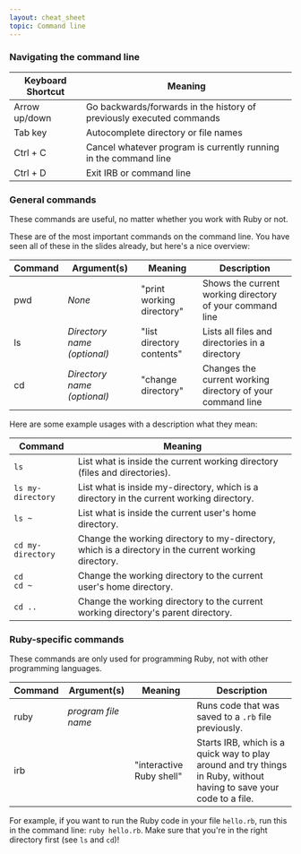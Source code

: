 ```yaml
---
layout: cheat_sheet
topic: Command line
---
```


### Navigating the command line

| Keyboard Shortcut | Meaning                                                              |
| ----------------- | -------------------------------------------------------------------- |
| Arrow up/down     | Go backwards/forwards in the history of previously executed commands |
| Tab key           | Autocomplete directory or file names                                 |
| Ctrl + C          | Cancel whatever program is currently running in the command line     |
| Ctrl + D          | Exit IRB or command line                                             |


### General commands

These commands are useful, no matter whether you work with Ruby or not.

These are of the most important commands on the command line. You have seen all of these in the slides already, but here's a nice overview:

| Command | Argument(s)                 | Meaning                   | Description                                                |
| ------- | --------------------------- | ------------------------- | ---------------------------------------------------------- |
| pwd     | *None*                      | "print working directory" | Shows the current working directory of your command line   |
| ls      | *Directory name (optional)* | "list directory contents" | Lists all files and directories in a directory             |
| cd      | *Directory name (optional)* | "change directory"        | Changes the current working directory of your command line |

Here are some example usages with a description what they mean:

| Command           | Meaning                                                                                              |
| ----------------- | ---------------------------------------------------------------------------------------------------- |
| `ls`              | List what is inside the current working directory (files and directories).                           |
| `ls my-directory` | List what is inside my-directory, which is a directory in the current working directory.             |
| `ls ~`            | List what is inside the current user's home directory.                                               |
| `cd my-directory` | Change the working directory to my-directory, which is a directory in the current working directory. |
| `cd` <br> `cd ~`  | Change the working directory to the current user's home directory.                                   |
| `cd ..`           | Change the working directory to the current working directory's parent directory.                    |


### Ruby-specific commands

These commands are only used for programming Ruby, not with other programming languages.

| Command | Argument(s)         | Meaning                  | Description                                                                                                         |
| ------- | ------------------- | ------------------------ | ------------------------------------------------------------------------------------------------------------------- |
| ruby    | *program file name* |                          | Runs code that was saved to a `.rb` file previously.                                                                |
| irb     |                     | "interactive Ruby shell" | Starts IRB, which is a quick way to play around and try things in Ruby, without having to save your code to a file. |

For example, if you want to run the Ruby code in your file `hello.rb`, run this in the command line: `ruby hello.rb`. Make sure that you're in the right directory first (see `ls` and `cd`)!
